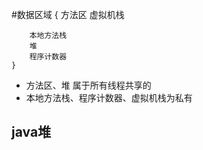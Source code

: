 #数据区域
    {
        方法区
        虚拟机栈
        
        本地方法栈
        堆
        程序计数器
    }

+ 方法区、堆 属于所有线程共享的
+ 本地方法栈、程序计数器、虚拟机栈为私有

## java堆